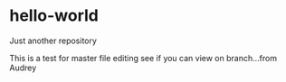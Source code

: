 # hello-world
Just another repository

This is a test for master file editing see if you can view on branch...from Audrey

